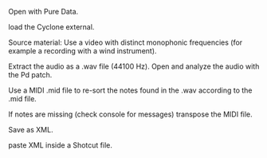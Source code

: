 Open with Pure Data.

load the Cyclone external.

Source material: Use a video with distinct monophonic frequencies (for example a recording with a wind instrument).

Extract the audio as a .wav file (44100 Hz). Open and analyze the audio with the Pd patch.

Use a MIDI .mid file to re-sort the notes found in the .wav according to the .mid file. 

If notes are missing (check console for messages) transpose the MIDI file.

Save as XML. 

paste XML inside a Shotcut file.
